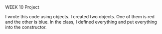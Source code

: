 WEEK 10 Project

I wrote this code using objects. I created two objects. One of them is red and the other is blue. In the class, I defined everything and put everything into the constructor.
